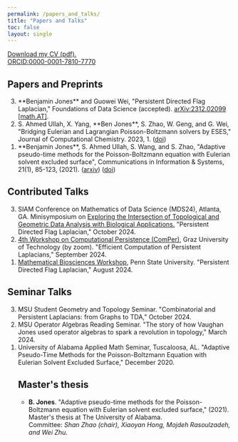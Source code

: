 ```yaml
---
permalink: /papers_and_talks/
title: "Papers and Talks"
toc: false
layout: single
---
```


[Download my CV (pdf).](/assets/files/CV.pdf)  
[ORCID:0000-0001-7810-7770](https://orcid.org/0000-0001-7810-7770)

## Papers and Preprints

<ol reversed>
  <li>**Benjamin Jones** and Guowei Wei, "Persistent Directed Flag Laplacian," Foundations of Data Science (accepted). <a href="https://arxiv.org/abs/2312.02099">arXiv:2312.02099 [math.AT]</a>.</li>
  <li>S. Ahmed Ullah, X. Yang, **Ben Jones**, S. Zhao, W. Geng, and G. Wei, "Bridging Eulerian and Lagrangian Poisson-Boltzmann solvers by ESES," Journal of Computational Chemistry. 2023, 1. (<a href="https://doi.org/10.1002/jcc.27239">doi</a>)</li>
  <li>**Benjamin Jones**, S. Ahmed Ullah, S. Wang, and S. Zhao, "Adaptive pseudo-time methods for the Poisson-Boltzmann equation with Eulerian solvent excluded surface", Communications in Information & Systems, 21(1), 85-123, (2021). (<a href="arxiv.org/abs/2011.14250">arxiv</a>) (<a href="https://dx.doi.org/10.4310/CIS.2021.v21.n1.a5">doi</a>)</li>
</ol>

## Contributed Talks
<ol reversed>
    <li>SIAM Conference on Mathematics of Data Science (MDS24), Atlanta, GA. Minisymposium on <a href="https://meetings.siam.org/sess/dsp_programsess.cfm?SESSIONCODE=80632">Exploring the Intersection of Topological and Geometric Data Analysis with Biological Applications.</a> "Persistent Directed Flag Laplacian," October 2024. </li>
    <li><a href="https://www.tugraz.at/projekte/cpw/home">4th Workshop on Computational Persistence (ComPer)</a>, Graz University of Technology (by zoom). "Efficient Computation of Persistent Laplacians," September 2024.</li>
    <li><a href="https://sites.google.com/view/mbw-2024/home?authuser=0">Mathematical Biosciences Workshop</a>, Penn State University. "Persistent Directed Flag Laplacian," August 2024.</li>
</ol>

## Seminar Talks
<ol reversed>
<li> MSU Student Geometry and Topology Seminar. "Combinatorial and Persistent Laplacians: from Graphs to TDA," October 2024.
<li> MSU Operator Algebras Reading Seminar. "The story of how Vaughan Jones used operator algebras to spark a revolution in topology," March 2024. </li>

<li> University of Alabama Applied Math Seminar, Tuscaloosa, AL. "Adaptive Pseudo-Time Methods for the Poisson-Boltzmann Equation with Eulerian Solvent Excluded Surface," December 2020.</li>



## Master's thesis

* **B. Jones**. "Adaptive pseudo-time methods for the Poisson-Boltzmann equation with Eulerian solvent excluded surface," (2021). Master's thesis at The University of Alabama.  
    Committee: *Shan Zhao (chair), Xiaoyan Hong, Mojdeh Rasoulzadeh, and Wei Zhu.*
